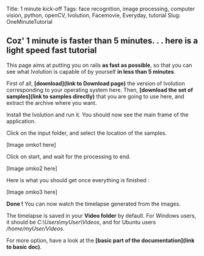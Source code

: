 Title: 1 minute kick-off
Tags: face recognition, image processing, computer vision, python, openCV, Ivolution, Facemovie, Everyday, tutorial
Slug: OneMinuteTutorial


## Coz' 1 minute is faster than 5 minutes. . . here is a light speed fast tutorial


This page aims at putting you on rails __as fast as possible__, so that you can see what Ivolution is capable of by yourself __in less than 5 minutes__.

First of all, __[download](link to Download page)__ the version of Ivolution corresponding to your operating system here.
Then, __[download the set of samples](link to samples directly)__ that you are going to use here, and extract the archive where you want.

Install the Ivolution and run it.
You should now see the main frame of the application.


Click on the input folder, and select the location of the samples.

[Image omko1 here]


Click on start, and wait for the processing to end.

[Image omko2 here]

Here is what you should get once everything is finished :


[Image omko3 here]


__Done !__ You can now watch the timelapse generated from the images.

The timelapse is saved in your __Video folder__ by default.
For Windows users, it should be *C:\Users\myUser\Videos*, and for Ubuntu users */home/myUser/Videos*.

For more option, have a look at the __[basic part of the documentation](link to basic doc)__.


